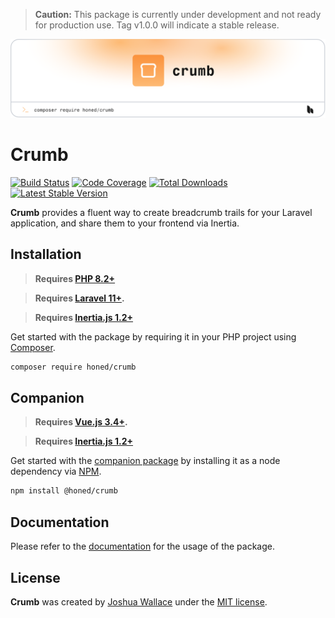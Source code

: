 > **Caution:** This package is currently under development and not ready for production use. Tag v1.0.0 will indicate a stable release.

<a href="https://honed.dev/crumb">
    <picture>
        <source media="(prefers-color-scheme: dark)" srcset="art/header-dark.png">
        <img alt="" src="art/header-light.png">
    </picture>
</a>

# Crumb

<p>
    <a href="https://github.com/honedlabs/crumb/actions"><img src="https://github.com/honedlabs/crumb/actions/workflows/tests.yml/badge.svg" alt="Build Status"></a>
    <a href="https://github.com/honedlabs/crumb"><img src="https://raw.githubusercontent.com/honedlabs/crumb/main/badge-coverage.svg" alt="Code Coverage"></a>    <a href="https://packagist.org/packages/honed/crumb"><img src="https://img.shields.io/packagist/dt/honed/crumb" alt="Total Downloads"></a>
    <a href="https://packagist.org/packages/honed/crumb"><img src="https://img.shields.io/packagist/v/honed/crumb" alt="Latest Stable Version"></a>
</p>

**Crumb** provides a fluent way to create breadcrumb trails for your Laravel application, and share them to your frontend via Inertia.

## Installation

> **Requires [PHP 8.2+](https://php.net/releases/)**

> **Requires [Laravel 11+](https://laravel.com/docs/releases).**

> **Requires [Inertia.js 1.2+](https://inertiajs.com/server-side-setup)**

Get started with the package by requiring it in your PHP project using [Composer](https://getcomposer.org/).

```bash
composer require honed/crumb
```

## Companion

> **Requires [Vue.js 3.4+](https://vuejs.org/about/releases.html).**

> **Requires [Inertia.js 1.2+](https://inertiajs.com/client-side-setup)**

Get started with the [companion package](https://github.com/honedlabs/crumb-vue) by installing it as a node dependency via [NPM](https://npmjs.com).

```bash
npm install @honed/crumb
```

## Documentation

Please refer to the [documentation](https://honed.dev/crumb) for the usage of the package.

## License

**Crumb** was created by [Joshua Wallace](https://joshua-wallace.com) under the [MIT license](https://opensource.org/licenses/MIT).
